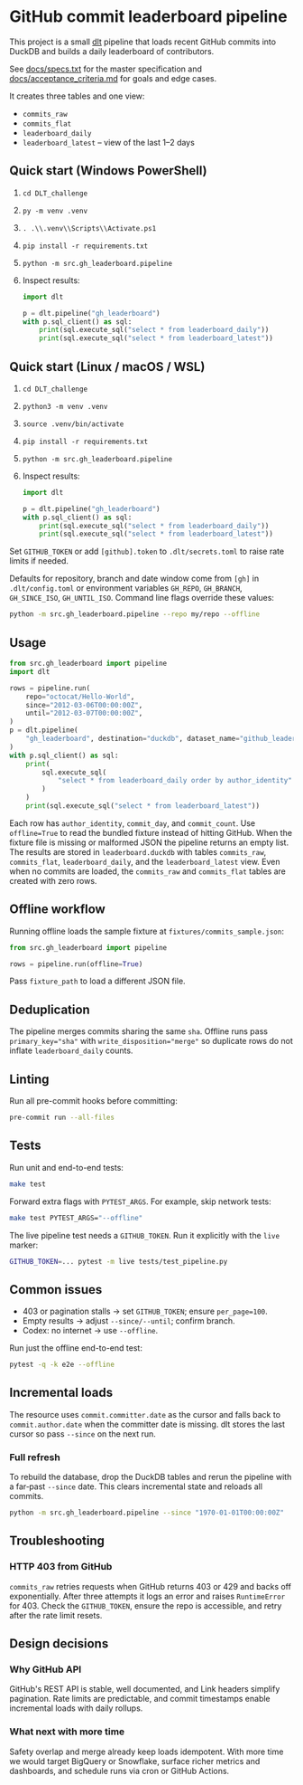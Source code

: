 # GitHub commit leaderboard pipeline

This project is a small [dlt](https://dlthub.com/) pipeline that loads recent
GitHub commits into DuckDB and builds a daily leaderboard of contributors.

See [docs/specs.txt](docs/specs.txt) for the master specification and
[docs/acceptance_criteria.md](docs/acceptance_criteria.md) for goals and
edge cases.

It creates three tables and one view:

* `commits_raw`
* `commits_flat`
* `leaderboard_daily`
* `leaderboard_latest` – view of the last 1–2 days

## Quick start (Windows PowerShell)

1. `cd DLT_challenge`
2. `py -m venv .venv`
3. `. .\\.venv\\Scripts\\Activate.ps1`
4. `pip install -r requirements.txt`
5. `python -m src.gh_leaderboard.pipeline`
6. Inspect results:

   ```python
   import dlt

   p = dlt.pipeline("gh_leaderboard")
   with p.sql_client() as sql:
       print(sql.execute_sql("select * from leaderboard_daily"))
       print(sql.execute_sql("select * from leaderboard_latest"))
   ```

## Quick start (Linux / macOS / WSL)

1. `cd DLT_challenge`
2. `python3 -m venv .venv`
3. `source .venv/bin/activate`
4. `pip install -r requirements.txt`
5. `python -m src.gh_leaderboard.pipeline`
6. Inspect results:

   ```python
   import dlt

   p = dlt.pipeline("gh_leaderboard")
   with p.sql_client() as sql:
       print(sql.execute_sql("select * from leaderboard_daily"))
       print(sql.execute_sql("select * from leaderboard_latest"))
   ```

Set `GITHUB_TOKEN` or add `[github].token` to `.dlt/secrets.toml` to raise rate
limits if needed.

Defaults for repository, branch and date window come from `[gh]` in
`.dlt/config.toml` or environment variables `GH_REPO`, `GH_BRANCH`, `GH_SINCE_ISO`,
`GH_UNTIL_ISO`. Command line flags override these values:

```bash
python -m src.gh_leaderboard.pipeline --repo my/repo --offline
```

## Usage

```python
from src.gh_leaderboard import pipeline
import dlt

rows = pipeline.run(
    repo="octocat/Hello-World",
    since="2012-03-06T00:00:00Z",
    until="2012-03-07T00:00:00Z",
)
p = dlt.pipeline(
    "gh_leaderboard", destination="duckdb", dataset_name="github_leaderboard"
)
with p.sql_client() as sql:
    print(
        sql.execute_sql(
            "select * from leaderboard_daily order by author_identity"
        )
    )
    print(sql.execute_sql("select * from leaderboard_latest"))
```

Each row has `author_identity`, `commit_day`, and `commit_count`. Use
`offline=True` to read the bundled fixture instead of hitting GitHub. When the
fixture file is missing or malformed JSON the pipeline returns an empty list.
The results are stored in `leaderboard.duckdb` with tables `commits_raw`,
`commits_flat`, `leaderboard_daily`, and the `leaderboard_latest` view.
Even when no commits are loaded, the `commits_raw` and `commits_flat` tables are
created with zero rows.

## Offline workflow

Running offline loads the sample fixture at `fixtures/commits_sample.json`:

```python
from src.gh_leaderboard import pipeline

rows = pipeline.run(offline=True)
```

Pass `fixture_path` to load a different JSON file.

## Deduplication

The pipeline merges commits sharing the same `sha`.
Offline runs pass `primary_key="sha"` with `write_disposition="merge"` so
duplicate rows do not inflate `leaderboard_daily` counts.

## Linting

Run all pre-commit hooks before committing:

```bash
pre-commit run --all-files
```

## Tests

Run unit and end-to-end tests:

```bash
make test
```

Forward extra flags with `PYTEST_ARGS`. For example, skip network tests:

```bash
make test PYTEST_ARGS="--offline"
```

The live pipeline test needs a `GITHUB_TOKEN`. Run it explicitly with the
`live` marker:

```bash
GITHUB_TOKEN=... pytest -m live tests/test_pipeline.py
```

## Common issues

* 403 or pagination stalls → set `GITHUB_TOKEN`; ensure `per_page=100`.
* Empty results → adjust `--since/--until`; confirm branch.
* Codex: no internet → use `--offline`.

Run just the offline end-to-end test:

```bash
pytest -q -k e2e --offline
```
## Incremental loads

The resource uses `commit.committer.date` as the cursor and falls back to
`commit.author.date` when the committer date is missing. dlt stores the last
cursor so pass `--since` on the next run.

### Full refresh

To rebuild the database, drop the DuckDB tables and rerun the pipeline with a
far‑past `--since` date. This clears incremental state and reloads all commits.

```bash
python -m src.gh_leaderboard.pipeline --since "1970-01-01T00:00:00Z"
```

## Troubleshooting

### HTTP 403 from GitHub

`commits_raw` retries requests when GitHub returns 403 or 429 and backs off
exponentially. After three attempts it logs an error and raises `RuntimeError`
for 403. Check the `GITHUB_TOKEN`, ensure the repo is accessible, and retry
after the rate limit resets.

## Design decisions

### Why GitHub API

GitHub's REST API is stable, well documented, and Link headers simplify
pagination. Rate limits are predictable, and commit timestamps enable
incremental loads with daily rollups.

### What next with more time

Safety overlap and merge already keep loads idempotent. With more time we
would target BigQuery or Snowflake, surface richer metrics and dashboards,
and schedule runs via cron or GitHub Actions.
